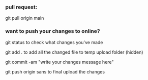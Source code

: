 ### pull request:

git pull origin main

### want to push your changes to online?

git status
to check what changes you've made

git add .
to add all the changed file to temp upload folder (hidden)

git commit -am "write your changes message here"

git push origin sans
to final upload the changes
